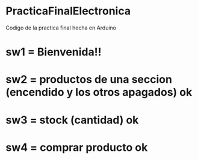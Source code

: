 PracticaFinalElectronica
========================

Codigo de la practica final hecha en Arduino

sw1 = Bienvenida!!
==========================================================================================================================
sw2 = productos de una seccion (encendido y los otros apagados) ok
==================================================================
sw3 = stock (cantidad) ok
=========================
sw4 = comprar producto	ok
==========================
